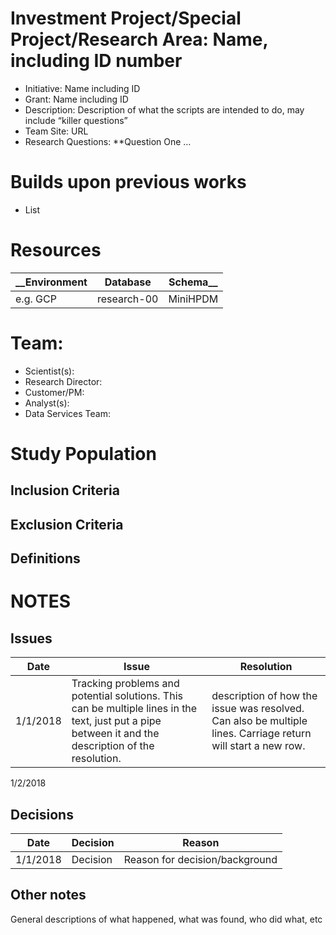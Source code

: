 # Investment Project/Special Project/Research Area: Name, including ID number
* Initiative: Name including ID
* Grant: Name including ID
* Description: Description of what the scripts are intended to do, may include “killer questions”
* Team Site: URL
* Research Questions:
**Question One …

# Builds upon previous works
* List

# Resources
__Environment | Database | Schema__
-- | -- | --
e.g. GCP | research-00 | MiniHPDM

# Team:
* Scientist(s):
* Research Director:
* Customer/PM:
* Analyst(s):
* Data Services Team:

# Study Population
## Inclusion Criteria
## Exclusion Criteria
## Definitions

# NOTES
## Issues
Date | Issue | Resolution
--| -- | --
1/1/2018 | Tracking problems and potential solutions. This can be multiple lines in the text, just put a pipe between it and the description of the resolution.| description of how the issue was resolved. Can also be multiple lines. Carriage return will start a new row.
1/2/2018

## Decisions
Date | Decision | Reason
--| -- | --
1/1/2018 | Decision | Reason for decision/background

## Other notes
General descriptions of what happened, what was found, who did what, etc
